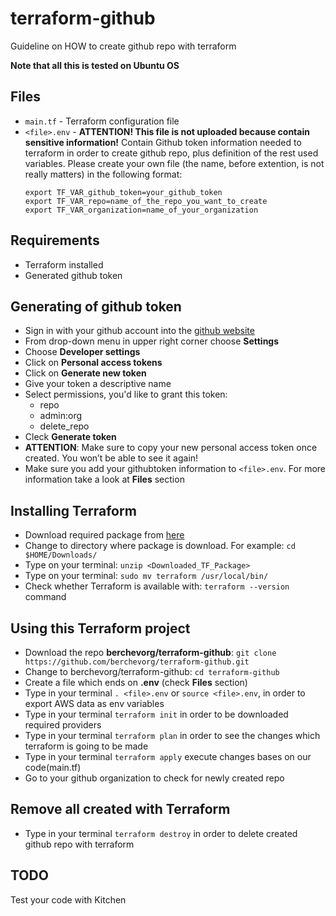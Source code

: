 # terraform-github
Guideline on HOW to create github repo with terraform

**Note that all this is tested on Ubuntu OS**

## Files 
- `main.tf` - Terraform configuration file
- `<file>.env` - **ATTENTION! This file is not uploaded because contain sensitive information!** Contain Github token information needed to terraform in order to create github repo, plus definition of the rest used variables. Please create your own file (the name, before extention, is not really matters) in the following format:
  ```
  export TF_VAR_github_token=your_github_token
  export TF_VAR_repo=name_of_the_repo_you_want_to_create
  export TF_VAR_organization=name_of_your_organization
  ```

## Requirements
- Terraform installed
- Generated github token

## Generating of github token
- Sign in with your github account into the [github website](https://github.com)
- From drop-down menu in upper right corner choose **Settings**
- Choose **Developer settings**
- Click on **Personal access tokens**
- Click on **Generate new token**
- Give your token a descriptive name
- Select permissions, you'd like to grant this token:
  - repo
  - admin:org
  - delete_repo
- Cleck **Generate token**
- **ATTENTION**: Make sure to copy your new personal access token once created. You won’t be able to see it again! 
- Make sure you add your githubtoken information to `<file>.env`. For more information take a look at **Files** section

## Installing Terraform
- Download required package from [here](https://www.terraform.io/downloads.html)
- Change to directory where package is download. For example: `cd $HOME/Downloads/` 
- Type on your terminal: `unzip <Downloaded_TF_Package>`
- Type on your terminal: `sudo mv terraform /usr/local/bin/`
- Check whether Terraform is available with:  `terraform --version` command

## Using this Terraform project
- Download the repo **berchevorg/terraform-github**: `git clone https://github.com/berchevorg/terraform-github.git`
- Change to berchevorg/terraform-github: `cd terraform-github`
- Create a file which ends on **.env** (check **Files** section)
- Type in your terminal `. <file>.env` or `source <file>.env`, in order to export AWS data as env variables
- Type in your terminal `terraform init` in order to be downloaded required providers
- Type in your terminal `terraform plan` in order to see the changes which terraform is going to be made
- Type in your terminal `terraform apply` execute changes bases on our code(main.tf)
- Go to your github organization to check for newly created repo

## Remove all created with Terraform
- Type in your terminal `terraform destroy` in order to delete created github repo with terraform

## TODO
Test your code with Kitchen
